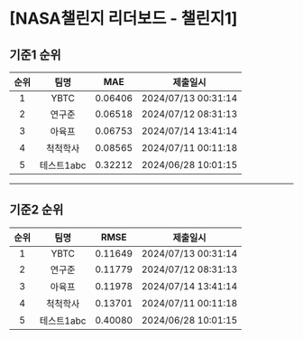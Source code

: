 # [NASA챌린지 리더보드 - 챌린지1]
## 기준1 순위
| 순위 | 팀명 | MAE | 제출일시 |
|:----:|:----:|:-----:|:----:|
| 1 | YBTC | 0.06406 | 2024/07/13 00:31:14 |
| 2 | 연구준 | 0.06518 | 2024/07/12 08:31:13 |
| 3 | 아육프 | 0.06753 | 2024/07/14 13:41:14 |
| 4 | 척척학사 | 0.08565 | 2024/07/11 00:11:18 |
| 5 | 테스트1abc | 0.32212 | 2024/06/28 10:01:15 |
___
## 기준2 순위
| 순위 | 팀명 | RMSE | 제출일시 |
|:----:|:----:|:-----:|:----:|
| 1 | YBTC | 0.11649 | 2024/07/13 00:31:14 |
| 2 | 연구준 | 0.11779 | 2024/07/12 08:31:13 |
| 3 | 아육프 | 0.11978 | 2024/07/14 13:41:14 |
| 4 | 척척학사 | 0.13701 | 2024/07/11 00:11:18 |
| 5 | 테스트1abc | 0.40080 | 2024/06/28 10:01:15 |
